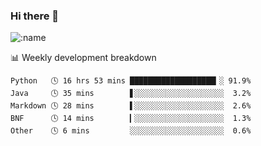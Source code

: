 ### Hi there 👋

<!--
**lv2020/lv2020** is a ✨ _special_ ✨ repository because its `README.md` (this file) appears on your GitHub profile.

Here are some ideas to get you started:

- 🔭 I’m currently working on ...
- 🌱 I’m currently learning ...
- 👯 I’m looking to collaborate on ...
- 🤔 I’m looking for help with ...
- 💬 Ask me about ...
- 📫 How to reach me: ...
- 😄 Pronouns: ...
- ⚡ Fun fact: ...
-->
![:name](https://count.getloli.com/get/@:lv2020)
 <!-- waka-box start -->
📊 Weekly development breakdown
```text
Python   🕓 16 hrs 53 mins ███████████████████▎░ 91.9%
Java     🕓 35 mins        ▋░░░░░░░░░░░░░░░░░░░░  3.2%
Markdown 🕓 28 mins        ▌░░░░░░░░░░░░░░░░░░░░  2.6%
BNF      🕓 14 mins        ▎░░░░░░░░░░░░░░░░░░░░  1.3%
Other    🕓 6 mins         ░░░░░░░░░░░░░░░░░░░░░  0.6%
```
<!-- Powered by https://github.com/YouEclipse/waka-box-go . -->
<!-- waka-box end -->
